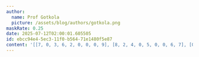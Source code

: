 ```yaml
---
author:
  name: Prof Gotkola
  picture: /assets/blog/authors/gotkola.png
maskRate: 0.25
date: 2025-07-12T02:00:01.605505
id: ebcc94e4-5ec3-11f0-b564-71e1480f5e87
content: '[[7, 0, 3, 6, 2, 0, 0, 0, 9], [8, 2, 4, 0, 5, 0, 0, 6, 7], [0, 0, 6, 7, 0, 4, 2, 8, 0], [1, 9, 7, 3, 0, 5, 8, 0, 2], [0, 3, 2, 4, 8, 7, 1, 9, 6], [6, 4, 8, 1, 9, 2, 7, 5, 3], [0, 8, 0, 5, 7, 3, 6, 2, 1], [3, 0, 0, 2, 4, 9, 0, 7, 8], [0, 7, 5, 8, 1, 6, 9, 3, 4]]'
---
```

